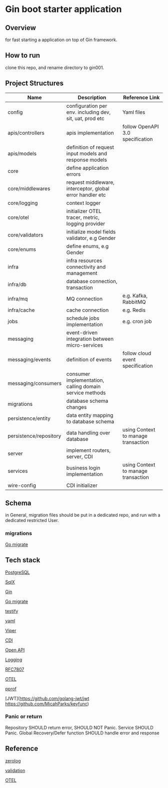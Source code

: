 # Gin boot starter application

## Overview

for fast starting a application on top of Gin framework.

## How to run

clone this repo, and rename directory to gin001.

## Project Structures

|Name|Description|Reference Link|
|----|-----------|--------------|
|config| configuration per env. including dev, sit, uat, prod etc| Yaml files |
|apis/controllers| apis implementation | follow OpenAPI 3.0 specification |
|apis/models| definition of request input models and response models | |
|core|define application errors||
|core/middlewares| request middleware, interceptor, global error handler etc| |
|core/logging| context logger| |
|core/otel| initializer OTEL tracer, metric, logging provider| |
|core/validators| initialize model fields validator, e.g Gender| |
|core/enums| define enums, e.g Gender| |
|infra|infra resources connectivity and management||
|infra/db| database connection, transaction | |
|infra/mq| MQ connection | e.g. Kafka, RabbitMQ |
|infra/cache| cache connection | e.g. Redis |
|jobs|schedule jobs implementation| e.g. cron job |
|messaging|event-driven integration between micro-services||
|messaging/events|definition of events|follow cloud event specification|
|messaging/consumers|consumer implementation, calling domain service methods||
|migrations| database schema changes| |
|persistence/entity| data entity mapping to database schema | |
|persistence/repository| data handling over database | using Context to manage transaction |
|server | implement routers, server, CDI | |
|services| business login implementation | using Context to manage transaction |
|wire-config| CDI initializer | |

## Schema

in General, migration files should be put in a dedicated repo, and run with a dedicated restricted User.

### migrations

[Go migrate](https://github.com/golang-migrate/migrate?tab=readme-ov-file)

## Tech stack

[PostgreSQL](https://pkg.go.dev/github.com/jackc/pgx/v5@v5.0.4/stdlib)

[SqlX](https://jmoiron.github.io/sqlx/)

[Gin](https://gin-gonic.com/docs/introduction/)

[Go migrate](https://github.com/golang-migrate/migrate)

[testify](https://github.com/stretchr/testify)

[yaml](https://github.com/go-yaml/yaml)

[Viper](https://github.com/spf13/viper)

[CDI](https://github.com/google/wire)

[Open API](https://github.com/swaggo/swag)

[Logging](https://github.com/rs/zerolog)

[RFC7807](https://tools.ietf.org/html/rfc7807)

[OTEL](https://opentelemetry.io/docs/languages/go/getting-started/)

[pprof](https://github.com/gin-contrib/pprof)

[JWT](<https://github.com/golang-jwt/jwt> <https://github.com/MicahParks/keyfunc>)

### Panic or return

Repository SHOULD return error, SHOULD NOT Panic.
Service SHOULD Panic.
Global Recovery/Defer function SHOULD handle error and response

## Reference

[zerolog](https://betterstack.com/community/guides/logging/zerolog/)

[validation](https://blog.logrocket.com/gin-binding-in-go-a-tutorial-with-examples/)

[OTEL](https://signoz.io/blog/opentelemetry-gin/)
